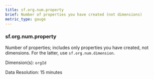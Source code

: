```yaml
---
title: sf.org.num.property
brief: Number of properties you have created (not dimensions)
metric_type: gauge
---
```

### sf.org.num.property

Number of properties; includes only properties you have created, not dimensions. For the latter, use ``sf.org.num.dimension``.

Dimension(s): `orgId`

Data Resolution: 15 minutes
